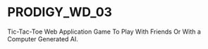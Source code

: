 # PRODIGY_WD_03
Tic-Tac-Toe Web Application Game To Play With Friends Or With a Computer Generated AI.
